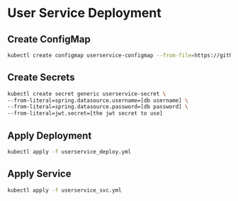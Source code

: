 # User Service Deployment


## Create ConfigMap

```bash
kubectl create configmap userservice-configmap --from-file=https://github.com/colinbut/sales-order-system-2-k8-platform-configuration/blob/master/live/dev/user/userservice.yml
```

## Create Secrets

```bash
kubectl create secret generic userservice-secret \
--from-literal=spring.datasource.username=[db username] \
--from-literal=spring.datasource.password=[db password] \
--from-literal=jwt.secret=[the jwt secret to use]
```

## Apply Deployment

```bash
kubectl apply -f userservice_deploy.yml
```

## Apply Service

```bash
kubectl apply -f userservice_svc.yml
```